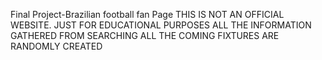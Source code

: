 Final Project-Brazilian football fan Page THIS IS NOT AN OFFICIAL WEBSITE. JUST FOR EDUCATIONAL PURPOSES ALL THE INFORMATION GATHERED FROM SEARCHING ALL THE COMING FIXTURES ARE RANDOMLY CREATED